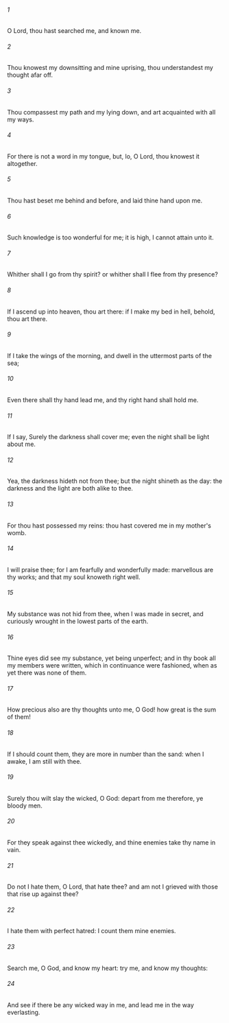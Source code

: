 ###### 1
O Lord, thou hast searched me, and known me.

###### 2
Thou knowest my downsitting and mine uprising, thou understandest my thought afar off.

###### 3
Thou compassest my path and my lying down, and art acquainted with all my ways.

###### 4
For there is not a word in my tongue, but, lo, O Lord, thou knowest it altogether.

###### 5
Thou hast beset me behind and before, and laid thine hand upon me.

###### 6
Such knowledge is too wonderful for me; it is high, I cannot attain unto it.

###### 7
Whither shall I go from thy spirit? or whither shall I flee from thy presence?

###### 8
If I ascend up into heaven, thou art there: if I make my bed in hell, behold, thou art there.

###### 9
If I take the wings of the morning, and dwell in the uttermost parts of the sea;

###### 10
Even there shall thy hand lead me, and thy right hand shall hold me.

###### 11
If I say, Surely the darkness shall cover me; even the night shall be light about me.

###### 12
Yea, the darkness hideth not from thee; but the night shineth as the day: the darkness and the light are both alike to thee.

###### 13
For thou hast possessed my reins: thou hast covered me in my mother's womb.

###### 14
I will praise thee; for I am fearfully and wonderfully made: marvellous are thy works; and that my soul knoweth right well.

###### 15
My substance was not hid from thee, when I was made in secret, and curiously wrought in the lowest parts of the earth.

###### 16
Thine eyes did see my substance, yet being unperfect; and in thy book all my members were written, which in continuance were fashioned, when as yet there was none of them.

###### 17
How precious also are thy thoughts unto me, O God! how great is the sum of them!

###### 18
If I should count them, they are more in number than the sand: when I awake, I am still with thee.

###### 19
Surely thou wilt slay the wicked, O God: depart from me therefore, ye bloody men.

###### 20
For they speak against thee wickedly, and thine enemies take thy name in vain.

###### 21
Do not I hate them, O Lord, that hate thee? and am not I grieved with those that rise up against thee?

###### 22
I hate them with perfect hatred: I count them mine enemies.

###### 23
Search me, O God, and know my heart: try me, and know my thoughts:

###### 24
And see if there be any wicked way in me, and lead me in the way everlasting.

